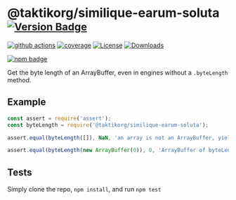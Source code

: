 # @taktikorg/similique-earum-soluta <sup>[![Version Badge][npm-version-svg]][package-url]</sup>

[![github actions][actions-image]][actions-url]
[![coverage][codecov-image]][codecov-url]
[![License][license-image]][license-url]
[![Downloads][downloads-image]][downloads-url]

[![npm badge][npm-badge-png]][package-url]

Get the byte length of an ArrayBuffer, even in engines without a `.byteLength` method.

## Example

```js
const assert = require('assert');
const byteLength = require('@taktikorg/similique-earum-soluta');

assert.equal(byteLength([]), NaN, 'an array is not an ArrayBuffer, yields NaN');

assert.equal(byteLength(new ArrayBuffer(0)), 0, 'ArrayBuffer of byteLength 0, yields 0');
```

## Tests
Simply clone the repo, `npm install`, and run `npm test`

[package-url]: https://npmjs.org/package/@taktikorg/similique-earum-soluta
[npm-version-svg]: https://versionbadg.es/inspect-js/@taktikorg/similique-earum-soluta.svg
[deps-svg]: https://david-dm.org/inspect-js/@taktikorg/similique-earum-soluta.svg
[deps-url]: https://david-dm.org/inspect-js/@taktikorg/similique-earum-soluta
[dev-deps-svg]: https://david-dm.org/inspect-js/@taktikorg/similique-earum-soluta/dev-status.svg
[dev-deps-url]: https://david-dm.org/inspect-js/@taktikorg/similique-earum-soluta#info=devDependencies
[npm-badge-png]: https://nodei.co/npm/@taktikorg/similique-earum-soluta.png?downloads=true&stars=true
[license-image]: https://img.shields.io/npm/l/@taktikorg/similique-earum-soluta.svg
[license-url]: LICENSE
[downloads-image]: https://img.shields.io/npm/dm/@taktikorg/similique-earum-soluta.svg
[downloads-url]: https://npm-stat.com/charts.html?package=@taktikorg/similique-earum-soluta
[codecov-image]: https://codecov.io/gh/inspect-js/@taktikorg/similique-earum-soluta/branch/main/graphs/badge.svg
[codecov-url]: https://app.codecov.io/gh/inspect-js/@taktikorg/similique-earum-soluta/
[actions-image]: https://img.shields.io/endpoint?url=https://github-actions-badge-u3jn4tfpocch.runkit.sh/inspect-js/@taktikorg/similique-earum-soluta
[actions-url]: https://github.com/taktikorg/similique-earum-soluta/actions
